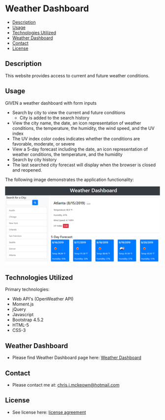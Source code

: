 # Weather Dashboard

* [Description](#Description)
* [Usage](#Usage)
* [Technologies Utilized](#Technologies-Utilized)
* [Weather Dashboard](#Weather-Dashboard)
* [Contact](#Contact)
* [License](#License)

## Description
This website provides access to current and future weather conditions.

## Usage
GIVEN a weather dashboard with form inputs
* Search by city to view the current and future conditions
    *  City is added to the search history
* View the city name, the date, an icon representation of weather conditions, the temperature, the humidity, the wind speed, and the UV index
* The UV index color codes indicates whether the conditions are favorable, moderate, or severe
* View a 5-day forecast including the date, an icon representation of weather conditions, the temperature, and the humidity
* Search by city history
* The last searched city forecast will display when the browser is closed and reopened.

The following image demonstrates the application functionality:

<img src="./Assets/Images/06-server-side-apis.png" alt="Server side apis" vertical-align="text-top" style="vertical-align:top"> 

## Technologies Utilized
Primary technologies:
* Web API's (OpenWeather API)
* Moment.js
* jQuery
* Javascript
* Bootstrap 4.5.2
* HTML-5
* CSS-3

## Weather Dashboard

* Please find Weather Dashboard page here: <a href="https://chrisjmckeown.github.io/Weather_Dashboard/" target="_blank">Weather Dashboard</a>

## Contact

* Please contact me at: chris.j.mckeown@hotmail.com

## License

* See license here: <a href="https://github.com/chrisjmckeown/Weather_Dashboard/blob/master/LICENSE" target="_blank">license agreement</a>